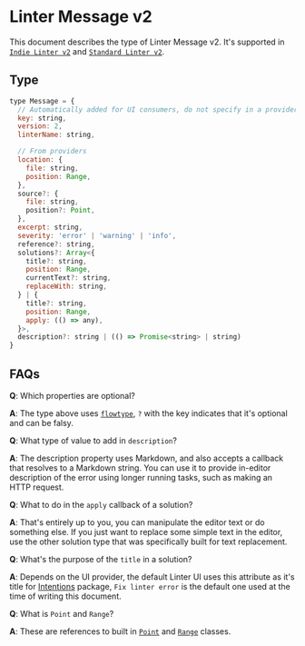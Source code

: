 # Linter Message v2

This document describes the type of Linter Message v2. It's supported in [`Indie Linter v2`](indie-linter-v2.md) and [`Standard Linter v2`](standard-linter-v2.md).

## Type

```js
type Message = {
  // Automatically added for UI consumers, do not specify in a provider
  key: string,
  version: 2,
  linterName: string,

  // From providers
  location: {
    file: string,
    position: Range,
  },
  source?: {
    file: string,
    position?: Point,
  },
  excerpt: string,
  severity: 'error' | 'warning' | 'info',
  reference?: string,
  solutions?: Array<{
    title?: string,
    position: Range,
    currentText?: string,
    replaceWith: string,
  } | {
    title?: string,
    position: Range,
    apply: (() => any),
  }>,
  description?: string | (() => Promise<string> | string)
}
```

## FAQs

**Q**: Which properties are optional?

**A**: The type above uses [`flowtype`](https://flowtype.org/), `?` with the key indicates that it's optional and can be falsy.

**Q**: What type of value to add in `description`?

**A**: The description property uses Markdown, and also accepts a callback that resolves to a Markdown string. You can use it to provide in-editor description of the error using longer running tasks, such as making an HTTP request.

**Q**: What to do in the `apply` callback of a solution?

**A**: That's entirely up to you, you can manipulate the editor text or do something else. If you just want to replace some simple text in the editor, use the other solution type that was specifically built for text replacement.

**Q**: What's the purpose of the `title` in a solution?

**A**: Depends on the UI provider, the default Linter UI uses this attribute as it's title for [Intentions](https://atom.io/packages/intentions) package, `Fix linter error` is the default one used at the time of writing this document.

**Q**: What is `Point` and `Range`?

**A**: These are references to built in [`Point`](https://atom.io/docs/api/latest/Point) and [`Range`](https://atom.io/docs/api/latest/Range) classes.
